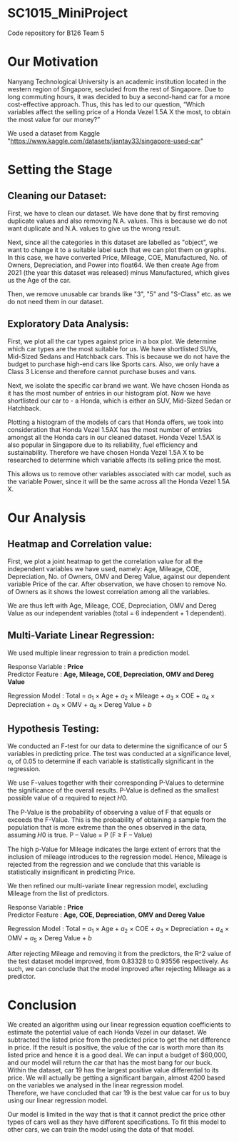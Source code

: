 # SC1015_MiniProject
Code repository for B126 Team 5

# Our Motivation

Nanyang Technological University is an academic institution located in the western region of Singapore, secluded from the rest of Singapore. Due to long commuting hours, it was decided to buy a second-hand car for a more cost-effective approach. Thus, this has led to our question, “Which variables affect the selling price of a Honda Vezel 1.5A X the most, to obtain the most value for our money?”

We used a dataset from Kaggle "https://www.kaggle.com/datasets/jiantay33/singapore-used-car"

# Setting the Stage

## Cleaning our Dataset:

First, we have to clean our dataset. We have done that by first removing duplicate values and also removing N.A. values. This is because we do not want duplicate and N.A. values to give us the wrong result. 

Next, since all the categories in this dataset are labelled as "object", we want to change it to a suitable label such that we can plot them on graphs. In this case, we have converted Price, Mileage, COE, Manufactured, No. of Owners, Depreciation, and Power into float64. We then create Age from 2021 (the year this dataset was released) minus Manufactured, which gives us the Age of the car. 

Then, we remove unusable car brands like "3", "5" and "S-Class" etc. as we do not need them in our dataset.

## Exploratory Data Analysis:

First, we plot all the car types against price in a box plot. We determine which car types are the most suitable for us. We have shortlisted SUVs, Mid-Sized Sedans and Hatchback cars. This is because we do not have the budget to purchase high-end cars like Sports cars. Also, we only have a Class 3 License and therefore cannot purchase buses and vans.

Next, we isolate the specific car brand we want. We have chosen Honda as it has the most number of entries in our histogram plot. Now we have shortlisted our car to - a Honda, which is either an SUV, Mid-Sized Sedan or Hatchback.  

Plotting a histogram of the models of cars that Honda offers, we took into consideration that Honda Vezel 1.5AX has the most number of entries amongst all the Honda cars in our cleaned dataset. Honda Vezel 1.5AX is also popular in Singapore due to its reliability, fuel efficiency and sustainability. Therefore we have chosen Honda Vezel 1.5A X to be researched to determine which variable affects its selling price the most.

This allows us to remove other variables associated with car model, such as the variable Power, since it will be the same across all the Honda Vezel 1.5A X.

# Our Analysis

## Heatmap and Correlation value:

First, we plot a joint heatmap to get the correlation value for all the independent variables we have used, namely: Age, Mileage, COE, Depreciation, No. of Owners, OMV and Dereg Value, against our dependent variable Price of the car. After observation, we have chosen to remove No. of Owners as it shows the lowest correlation among all the variables. 

We are thus left with Age, Mileage, COE, Depreciation, OMV and Dereg Value as our independent variables (total = 6 independent + 1 dependent).

## Multi-Variate Linear Regression:

We used multiple linear regression to train a prediction model.

Response Variable : **Price**     
Predictor Feature : **Age, Mileage, COE, Depreciation, OMV and Dereg Value**   

Regression Model : Total = $a_1$ $\times$ Age + $a_2$ $\times$ Mileage + $a_3$ $\times$ COE + $a_4$ $\times$ Depreciation + $a_5$ $\times$ OMV + $a_6$ $\times$ Dereg Value + $b$

## Hypothesis Testing:

We conducted an F-test for our data to determine the significance of our 5 variables in predicting price. The test was conducted at a significance level, α, of 0.05 to determine if each variable is statistically significant in the regression.

We use F-values together with their corresponding P-Values to determine the significance of the overall results. P-Value is defined as the smallest possible value of α required to reject 𝐻0.

The P-Value is the probability of observing a value of F that equals or exceeds the F-Value. This is the probability of obtaining a sample from the population that is more extreme than the ones observed in the data, assuming 𝐻0 is true. P – Value = P (F ≥ F – Value)

The high p-Value for Mileage indicates the large extent of errors that the inclusion of mileage introduces to the regression model.
Hence, Mileage is rejected from the regression and we conclude that this variable is statistically insignificant in predicting Price.

We then refined our multi-variate linear regression model, excluding Mileage from the list of predictors.

Response Variable : **Price**     
Predictor Feature : **Age, COE, Depreciation, OMV and Dereg Value**   

Regression Model : Total = $a_1$ $\times$ Age + $a_2$ $\times$ COE + $a_3$ $\times$ Depreciation + $a_4$ $\times$ OMV + $a_5$ $\times$ Dereg Value + $b$

After rejecting Mileage and removing it from the predictors, the R^2 value of the test dataset model improved, from 0.83328 to 0.93556 respectively. As such, we can conclude that the model improved after rejecting Mileage as a predictor.

# Conclusion

We created an algorithm using our linear regression equation coefficients to estimate the potential value of each Honda Vezel in our dataset. 
We subtracted the listed price from the predicted price to get the net difference in price. If the result is positive, the value of the car is worth more than its listed price and hence it is a good deal. We can input a budget of $60,000, and our model will return the car that has the most bang for our buck.
Within the dataset, car 19 has the largest positive value differential to its price. We will actually be getting a significant bargain, almost 4200 based on the variables we analysed in the linear regression model. \
Therefore, we have concluded that car 19 is the best value car for us to buy using our linear regression model. 

Our model is limited in the way that is that it cannot predict the price other types of cars well as they have different specifications. To fit this model to other cars, we can train the model using the data of that model.



